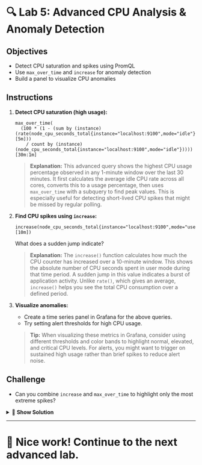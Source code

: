 # 🔍 Lab 5: Advanced CPU Analysis & Anomaly Detection

## Objectives
- Detect CPU saturation and spikes using PromQL
- Use `max_over_time` and `increase` for anomaly detection
- Build a panel to visualize CPU anomalies

## Instructions
1. **Detect CPU saturation (high usage):**
   ```
   max_over_time(
     (100 * (1 - (sum by (instance) (rate(node_cpu_seconds_total{instance="localhost:9100",mode="idle"}[5m]))
       / count by (instance) (node_cpu_seconds_total{instance="localhost:9100",mode="idle"}))))
   [30m:1m]
   ```
   
   > **Explanation:** This advanced query shows the highest CPU usage percentage observed in any 1-minute window over the last 30 minutes. It first calculates the average idle CPU rate across all cores, converts this to a usage percentage, then uses `max_over_time` with a subquery to find peak values. This is especially useful for detecting short-lived CPU spikes that might be missed by regular polling.
2. **Find CPU spikes using `increase`:**
   ```
   increase(node_cpu_seconds_total{instance="localhost:9100",mode="user"}[10m])
   ```
   What does a sudden jump indicate?
   
   > **Explanation:** The `increase()` function calculates how much the CPU counter has increased over a 10-minute window. This shows the absolute number of CPU seconds spent in user mode during that time period. A sudden jump in this value indicates a burst of application activity. Unlike `rate()`, which gives an average, `increase()` helps you see the total CPU consumption over a defined period.
3. **Visualize anomalies:**
   - Create a time series panel in Grafana for the above queries.
   - Try setting alert thresholds for high CPU usage.
   
   > **Tip:** When visualizing these metrics in Grafana, consider using different thresholds and color bands to highlight normal, elevated, and critical CPU levels. For alerts, you might want to trigger on sustained high usage rather than brief spikes to reduce alert noise.

## Challenge
- Can you combine `increase` and `max_over_time` to highlight only the most extreme spikes?

<details>
<summary>🔬 <b>Show Solution</b></summary>

To combine `increase` and `max_over_time` to highlight extreme CPU spikes, follow these steps:

1. **Create a query to find the maximum increase in user-mode CPU time in short intervals:**
   ```
   max_over_time(increase(node_cpu_seconds_total{instance="localhost:9100",mode="user"}[1m])[30m:1m])
   ```
   
   This query:
   - Uses `increase` to measure the growth in user CPU time over 1-minute windows
   - Uses `max_over_time` with a subquery `[30m:1m]` to find the highest 1-minute increase within a 30-minute period
   - Effectively identifies the most intense 1-minute CPU burst in the last half hour

2. **For a percentage-based anomaly detection, try this more advanced query:**
   ```
   max_over_time(
     (increase(node_cpu_seconds_total{instance="localhost:9100",mode="user"}[1m]) 
     / 
     scalar(count(node_cpu_seconds_total{instance="localhost:9100",cpu="0"})))
   [30m:1m]) * 100
   ```
   
   This query:
   - Normalizes the increase by dividing by the number of CPU cores
   - Multiplies by 100 to express as a percentage
   - Shows the highest percentage of CPU capacity used in any 1-minute period

These queries are particularly useful for identifying short-lived but intensive CPU bursts that might indicate application issues or attacks, even if they don't appear significant on regular 5-minute rate calculations.

</details>

---

# 🌟 Nice work! Continue to the next advanced lab.
